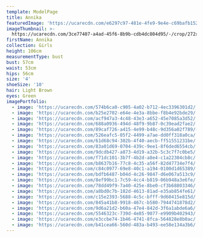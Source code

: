 ```yaml
---
template: ModelPage
title: Annika
featuredImage: 'https://ucarecdn.com/e6297c97-481e-4fe9-9e4e-c69bafb152d0/'
imageThumbnail: >-
  https://ucarecdn.com/3ce77407-a4ad-45f6-8b9b-cdb4dc804d95/-/crop/272x319/98,45/-/preview/
firstName: Annika
collection: Girls
height: 106cm
measurementType: bust
bust: 57cm
waist: 53cm
hips: 56cm
size: '4'
shoeSize: '10'
hair: Light Brown
eyes: Green
imagePortfolio:
  - image: 'https://ucarecdn.com/574b6ca0-c905-4a02-b712-4ec3396301d2/'
  - image: 'https://ucarecdn.com/b25e2702-e64e-4e3a-8bbe-f8b4e92bde29/'
  - image: 'https://ucarecdn.com/acf947a3-4c48-43e3-a652-45e7085a3d52/'
  - image: 'https://ucarecdn.com/688a0936-494d-48f9-9b87-0c39ead2fae2/'
  - image: 'https://ucarecdn.com/89caf726-a415-4e99-b48c-9d356a02f789/-/preview/'
  - image: 'https://ucarecdn.com/526eafc5-05f2-4499-a7ae-dd0ff318a0ca/'
  - image: 'https://ucarecdn.com/61d68c94-302b-4f40-aecb-ff51551231be/'
  - image: 'https://ucarecdn.com/83a01d69-0704-439c-9ee1-8f6ded6554cb/'
  - image: 'https://ucarecdn.com/9dcdb427-a873-4d19-a32b-5c3c7f7c0be5/'
  - image: 'https://ucarecdn.com/f71dc101-3b7f-4b2d-a8e4-c1a22304cb8c/'
  - image: 'https://ucarecdn.com/b8637b16-77c8-4c35-a56f-82d47734e7f4/'
  - image: 'https://ucarecdn.com/c84c0977-69e8-40c1-a194-0100d1d65389/'
  - image: 'https://ucarecdn.com/bdfb6487-b04d-4c26-9847-d6e067a513c9/'
  - image: 'https://ucarecdn.com/8ef99bc1-7c59-4cc4-b819-06b948a3e6fe/'
  - image: 'https://ucarecdn.com/78dd49f9-7a40-425e-8be0-cf3b68803346/'
  - image: 'https://ucarecdn.com/a8bd0c7b-182d-4613-81ad-e35ab854fe61/'
  - image: 'https://ucarecdn.com/c15e2393-5688-4c5c-bfff-9d60415e815d/'
  - image: 'https://ucarecdn.com/845a41b8-9918-467c-b580-7944741878d2/'
  - image: 'https://ucarecdn.com/9d6a21d2-b60a-47e4-842d-3f6a1abde6a6/'
  - image: 'https://ucarecdn.com/5546323c-739d-4e85-9077-e9909b402943/'
  - image: 'https://ucarecdn.com/e3ccbe74-1b46-4741-8fca-564828e8b0ac/'
  - image: 'https://ucarecdn.com/b41cea66-560d-483a-b493-ee58e134a3b6/'
---
```


